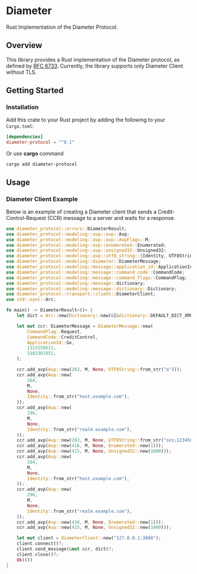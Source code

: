 # Diameter

Rust Implementation of the Diameter Protocol.

## Overview

This library provides a Rust implementation of the Diameter protocol, as defined by [RFC 6733](https://tools.ietf.org/html/rfc6733).
Currently, the library supports only Diameter Client without TLS.

## Getting Started

### Installation
Add this crate to your Rust project by adding the following to your `Cargo.toml`:

```toml
[dependencies]
diameter-protocol = "^0.1"
```

Or use **cargo** command
```shell
cargo add diameter-protocol
```

## Usage

### Diameter Client Example
Below is an example of creating a Diameter client that sends a Credit-Control-Request (CCR) message to a server and waits for a response.


```rust
use diameter_protocol::errors::DiameterResult;
use diameter_protocol::modeling::avp::avp::Avp;
use diameter_protocol::modeling::avp::avp::AvpFlags::M;
use diameter_protocol::modeling::avp::enumerated::Enumerated;
use diameter_protocol::modeling::avp::unsigned32::Unsigned32;
use diameter_protocol::modeling::avp::utf8_string::{Identity, UTF8String};
use diameter_protocol::modeling::diameter::DiameterMessage;
use diameter_protocol::modeling::message::application_id::ApplicationId;
use diameter_protocol::modeling::message::command_code::CommandCode;
use diameter_protocol::modeling::message::command_flags::CommandFlag;
use diameter_protocol::modeling::message::dictionary;
use diameter_protocol::modeling::message::dictionary::Dictionary;
use diameter_protocol::transport::client::DiameterClient;
use std::sync::Arc;

fn main() -> DiameterResult<()> {
    let dict = Arc::new(Dictionary::new(&[&dictionary::DEFAULT_DICT_XML]));

    let mut ccr: DiameterMessage = DiameterMessage::new(
        CommandFlag::Request,
        CommandCode::CreditControl,
        ApplicationId::Gx,
        1123158611,
        3102381851,
    );

    ccr.add_avp(Avp::new(263, M, None, UTF8String::from_str("a")));
    ccr.add_avp(Avp::new(
        264,
        M,
        None,
        Identity::from_str("host.example.com"),
    ));
    ccr.add_avp(Avp::new(
        296,
        M,
        None,
        Identity::from_str("realm.example.com"),
    ));
    ccr.add_avp(Avp::new(263, M, None, UTF8String::from_str("ses;12345888")));
    ccr.add_avp(Avp::new(416, M, None, Enumerated::new(1)));
    ccr.add_avp(Avp::new(415, M, None, Unsigned32::new(1000)));
    ccr.add_avp(Avp::new(
        264,
        M,
        None,
        Identity::from_str("host.example.com"),
    ));
    ccr.add_avp(Avp::new(
        296,
        M,
        None,
        Identity::from_str("realm.example.com"),
    ));
    ccr.add_avp(Avp::new(416, M, None, Enumerated::new(1)));
    ccr.add_avp(Avp::new(415, M, None, Unsigned32::new(1000)));

    let mut client = DiameterClient::new("127.0.0.1:3868");
    client.connect()?;
    client.send_message(&mut ccr, dict)?;
    client.close()?;
    Ok(())
}
```